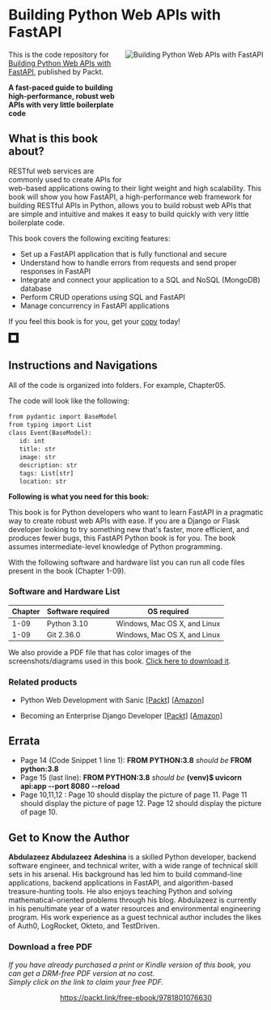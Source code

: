 # Building Python Web APIs with FastAPI

<a href="https://www.packtpub.com/product/building-python-web-apis-with-fastapi/9781801076630?utm_source=github&utm_medium=repository&utm_campaign=9781801076630"><img src="https://static.packt-cdn.com/products/9781801076630/cover/smaller" alt="Building Python Web APIs with FastAPI" height="256px" align="right"></a>

This is the code repository for [Building Python Web APIs with FastAPI](https://www.packtpub.com/product/building-python-web-apis-with-fastapi/9781801076630?utm_source=github&utm_medium=repository&utm_campaign=9781801076630), published by Packt.

**A fast-paced guide to building high-performance, robust web APIs with very little boilerplate code**

## What is this book about?
RESTful web services are commonly used to create APIs for web-based applications owing to their light weight and high scalability. This book will show you how FastAPI, a high-performance web framework for building RESTful APIs in Python, allows you to build robust web APIs that are simple and intuitive and makes it easy to build quickly with very little boilerplate code.

This book covers the following exciting features:
* Set up a FastAPI application that is fully functional and secure
* Understand how to handle errors from requests and send proper responses in FastAPI
* Integrate and connect your application to a SQL and NoSQL (MongoDB) database
* Perform CRUD operations using SQL and FastAPI
* Manage concurrency in FastAPI applications

If you feel this book is for you, get your [copy](https://www.amazon.com/dp/1801076634) today!

<a href="https://www.packtpub.com/?utm_source=github&utm_medium=banner&utm_campaign=GitHubBanner"><img src="https://raw.githubusercontent.com/PacktPublishing/GitHub/master/GitHub.png" 
alt="https://www.packtpub.com/" border="5" /></a>


## Instructions and Navigations
All of the code is organized into folders. For example, Chapter05.

The code will look like the following:
```
from pydantic import BaseModel
from typing import List
class Event(BaseModel):
   id: int
   title: str
   image: str
   description: str
   tags: List[str]
   location: str  
```

**Following is what you need for this book:**

This book is for Python developers who want to learn FastAPI in a pragmatic way to create robust web APIs with ease. If you are a Django or Flask developer looking to try something new that's faster, more efficient, and produces fewer bugs, this FastAPI Python book is for you. The book assumes intermediate-level knowledge of Python programming.

With the following software and hardware list you can run all code files present in the book (Chapter 1-09).

### Software and Hardware List

| Chapter  | Software required                   | OS required                        |
| -------- | ------------------------------------| -----------------------------------|
| 1-09     | Python 3.10                         | Windows, Mac OS X, and Linux       |
| 1-09     | Git 2.36.0                          | Windows, Mac OS X, and Linux       |



We also provide a PDF file that has color images of the screenshots/diagrams used in this book. [Click here to download it](https://packt.link/qqhpc).


### Related products <Other books you may enjoy>
* Python Web Development with Sanic [[Packt]](https://www.packtpub.com/product/python-web-development-with-sanic/9781801814416?_ga=2.134911217.1837201707.1657723916-1157268863.1584421665&utm_source=github&utm_medium=repository&utm_campaign=9781801814416) [[Amazon]](https://www.amazon.com/dp/1801814414)

* Becoming an Enterprise Django Developer [[Packt]](https://www.packtpub.com/product/becoming-an-enterprise-django-developer/9781801073639?_ga=2.127463693.1837201707.1657723916-1157268863.1584421665&utm_source=github&utm_medium=repository&utm_campaign=9781801073639) [[Amazon]](https://www.amazon.com/dp/1801073635)

## Errata 
 * Page 14 (Code Snippet 1 line 1):  **FROM PYTHON:3.8** _should be_ **FROM python:3.8**
 * Page 15 (last line):  **FROM PYTHON:3.8** _should be_ **(venv)$ uvicorn api:app --port 8080 --reload**
 * Page 10,11,12 :  Page 10 should display the picture of page 11. Page 11 should display the picture of page 12. Page 12 should display the picture of page 10.
 
## Get to Know the Author
**Abdulazeez Abdulazeez Adeshina**
is a skilled Python developer, backend software engineer, and technical writer, with a wide range of technical skill sets in his arsenal. His background has led him to build command-line applications, backend applications in FastAPI, and algorithm-based treasure-hunting tools. He also enjoys teaching Python and solving mathematical-oriented problems through his blog. Abdulazeez is currently in his penultimate year of a water resources and environmental engineering program. His work experience as a guest technical author includes the likes of Auth0, LogRocket, Okteto, and TestDriven.




### Download a free PDF

 <i>If you have already purchased a print or Kindle version of this book, you can get a DRM-free PDF version at no cost.<br>Simply click on the link to claim your free PDF.</i>
<p align="center"> <a href="https://packt.link/free-ebook/9781801076630">https://packt.link/free-ebook/9781801076630 </a> </p>

